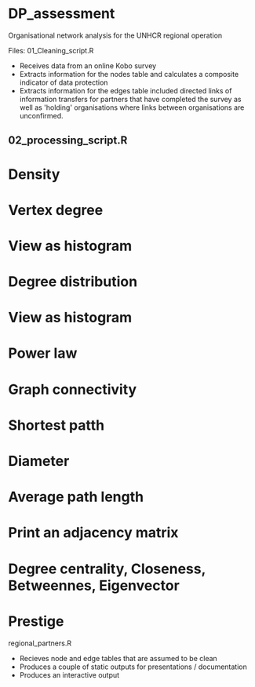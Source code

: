 # DP_assessment

Organisational network analysis for the UNHCR regional operation

Files:
01_Cleaning_script.R 
- Receives data from an online Kobo survey
- Extracts information for the nodes table and calculates a composite indicator of data protection
- Extracts information for the edges table included directed links of information transfers for partners that have completed the survey as well as 'holding' organisations where links between organisations are unconfirmed.

02_processing_script.R
- 
# Density
# Vertex degree
# View as histogram
# Degree distribution
# View as histogram
# Power law
# Graph connectivity
# Shortest patth
# Diameter
# Average path length
# Print an adjacency matrix
# Degree centrality, Closeness, Betweennes, Eigenvector
# Prestige

regional_partners.R
- Recieves node and edge tables that are assumed to be clean
- Produces a couple of static outputs for presentations / documentation
- Produces an interactive output